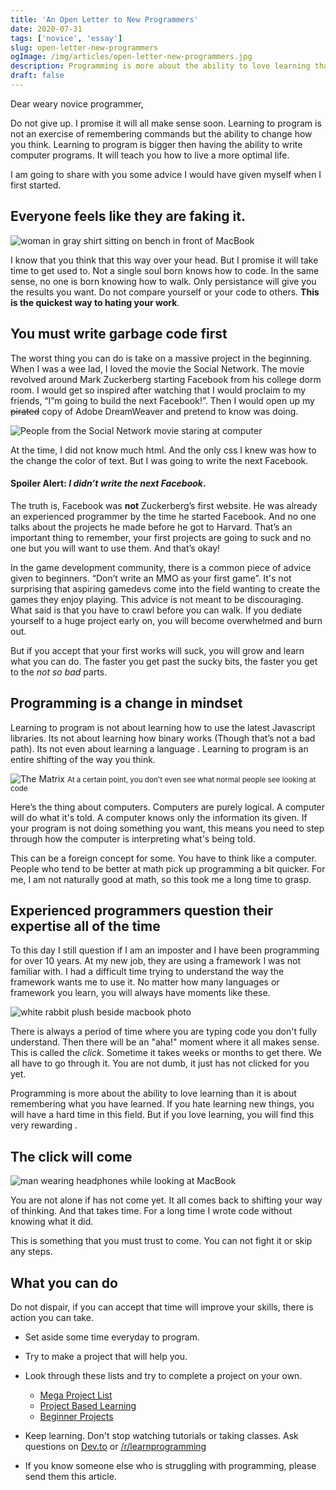 ```yaml
---
title: 'An Open Letter to New Programmers'
date: 2020-07-31
tags: ['novice', 'essay']
slug: open-letter-new-programmers
ogImage: /img/articles/open-letter-new-programmers.jpg
description: Programming is more about the ability to love learning than it is about remembering what you have learned
draft: false
---
```


Dear weary novice programmer,

Do not give up. I promise it will all make sense soon. Learning to program is not an exercise of remembering commands but the ability to change how you think. Learning to program is bigger then having the ability to write computer programs. It will teach you how to live a more optimal life.

I am going to share with you some advice I would have given myself when I first started.

## Everyone feels like they are faking it.

![woman in gray shirt sitting on bench in front of MacBook](/img/articles/faking-it.jpg 'Photo by Christin Hume')

I know that you think that this way over your head. But I promise it will take time to get used to. Not a single soul born knows how to code. In the same sense, no one is born knowing how to walk. Only persistance will give you the results you want. Do not compare yourself or your code to others. **This is the quickest way to hating your work**.

## You must write garbage code first

The worst thing you can do is take on a massive project in the beginning. When I was a wee lad, I loved the movie the Social Network. The movie revolved around Mark Zuckerberg starting Facebook from his college dorm room. I would get so inspired after watching that I would proclaim to my friends, “I”m going to build the next Facebook!”. Then I would open up my ~~pirated~~ copy of Adobe DreamWeaver and pretend to know was doing.

![People from the Social Network   movie staring at computer](https://media1.tenor.com/images/cedc741cbcef0b97cc652ad9cb29d0ad/tenor.gif?itemid=13969571)

At the time, I did not know much html. And the only css I knew was how to the change the color of text. But I was going to write the next Facebook.

#### Spoiler Alert: _I didn’t write the next Facebook_.

The truth is, Facebook was **not** Zuckerberg’s first website. He was already an experienced programmer by the time he started Facebook. And no one talks about the projects he made before he got to Harvard. That’s an important thing to remember, your first projects are going to suck and no one but you will want to use them. And that’s okay!

In the game development community, there is a common piece of advice given to beginners. “Don’t write an MMO as your first game”. It's not surprising that aspiring gamedevs come into the field wanting to create the games they enjoy playing. This advice is not meant to be discouraging. What said is that you have to crawl before you can walk. If you dediate yourself to a huge project early on, you will become overwhelmed and burn out.

But if you accept that your first works will suck, you will grow and learn what you can do. The faster you get past the sucky bits, the faster you get to the _not so bad_ parts.

## Programming is a change in mindset

Learning to program is not about learning how to use the latest Javascript libraries. Its not about learning how binary works (Though that’s not a bad path). Its not even about learning a language . Learning to program is an entire shifting of the way you think.

![The Matrix](https://media1.tenor.com/images/5505bcb204761c1f9c979a085d5fd4ec/tenor.gif?itemid=8390287)
<small>
At a certain point, you don't even see what normal people see looking at code
</small>

Here’s the thing about computers. Computers are purely logical. A computer will do what it's told. A computer knows only the information its given. If your program is not doing something you want, this means you need to step through how the computer is interpreting what's being told.

This can be a foreign concept for some. You have to think like a computer. People who tend to be better at math pick up programming a bit quicker. For me, I am not naturally good at math, so this took me a long time to grasp.

## Experienced programmers question their expertise all of the time

To this day I still question if I am an imposter and I have been programming for over 10 years. At my new job, they are using a framework I was not familiar with. I had a difficult time trying to understand the way the framework wants me to use it. No matter how many languages or framework you learn, you will always have moments like these.

![white rabbit plush beside macbook photo](/img/articles/question-cat.jpg 'Photo by Outer Digit')

There is always a period of time where you are typing code you don't fully understand. Then there will be an "aha!" moment where it all makes sense. This is called the _click_. Sometime it takes weeks or months to get there. We all have to go through it. You are not dumb, it just has not clicked for you yet.

Programming is more about the ability to love learning than it is about remembering what you have learned. If you hate learning new things, you will have a hard time in this field. But if you love learning, you will find this very rewarding .

## The click will come

![man wearing headphones while looking at MacBook](/img/articles/conclusion.jpg 'Photo by Miguelangel Miquelena')

You are not alone if has not come yet. It all comes back to shifting your way of thinking. And that takes time. For a long time I wrote code without knowing what it did.

This is something that you must trust to come. You can not fight it or skip any steps.

## What you can do

Do not dispair, if you can accept that time will improve your skills, there is action you can take.

- Set aside some time everyday to program.

- Try to make a project that will help you.
- Look through these lists and try to complete a project on your own.
  - [Mega Project List](https://github.com/karan/Projects)
  - [Project Based Learning](https://github.com/tuvtran/project-based-learning)
  - [Beginner Projects](https://github.com/jorgegonzalez/beginner-projects)
- Keep learning. Don't stop watching tutorials or taking classes. Ask questions on [Dev.to](https://dev.to) or [/r/learnprogramming](https://reddit.com/r/learnprogramming)
- If you know someone else who is struggling with programming, please send them this article.

<!-- <SubscribeForm title="One last thing you can do">
You could subscribe to my newsletter. I have made it my goal to write monthly articles to help programmers with the topics that <i>no one</i> is talking about. This includes <strong>mental health, burnout, and self care</strong>.  I will <strong>never</strong> spam you and you can unsubscribe at any time.
</SubscribeForm> -->
